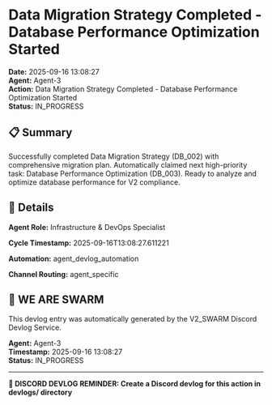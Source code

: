 # Data Migration Strategy Completed - Database Performance Optimization Started

**Date:** 2025-09-16 13:08:27  
**Agent:** Agent-3  
**Action:** Data Migration Strategy Completed - Database Performance Optimization Started  
**Status:** IN_PROGRESS

## 📋 Summary

Successfully completed Data Migration Strategy (DB_002) with comprehensive migration plan. Automatically claimed next high-priority task: Database Performance Optimization (DB_003). Ready to analyze and optimize database performance for V2 compliance.

## 🎯 Details

**Agent Role:** Infrastructure & DevOps Specialist

**Cycle Timestamp:** 2025-09-16T13:08:27.611221

**Automation:** agent_devlog_automation

**Channel Routing:** agent_specific

## 🐝 WE ARE SWARM

This devlog entry was automatically generated by the V2_SWARM Discord Devlog Service.

**Agent:** Agent-3  
**Timestamp:** 2025-09-16 13:08:27  
**Status:** IN_PROGRESS

---

**📝 DISCORD DEVLOG REMINDER: Create a Discord devlog for this action in devlogs/ directory**
